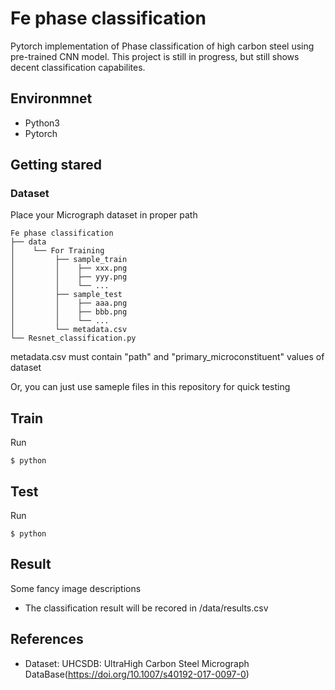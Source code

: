 # Fe phase classification

Pytorch implementation of Phase classification of high carbon steel using pre-trained CNN model.
This project is still in progress, but still shows decent classification capabilites.

## Environmnet
- Python3
- Pytorch

## Getting stared
### Dataset
Place your Micrograph dataset in proper path

    Fe phase classification
    ├── data
    │    └── For Training
    │         ├── sample_train
    │         │    ├── xxx.png
    │         │    ├── yyy.png
    │         │    └── ...
    │         ├── sample_test
    │         │    ├── aaa.png
    │         │    ├── bbb.png
    │         │    └── ...
    │         └── metadata.csv
    └── Resnet_classification.py

metadata.csv must contain "path" and "primary_microconstituent" values of dataset

Or, you can just use sameple files in this repository for quick testing

## Train
Run

    $ python
    
## Test
Run

    $ python

## Result
Some fancy image descriptions

* The classification result will be recored in /data/results.csv

## References
- Dataset: UHCSDB: UltraHigh Carbon Steel Micrograph DataBase(https://doi.org/10.1007/s40192-017-0097-0)
